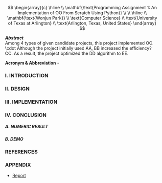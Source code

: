 $$
\begin{array}{c}
\hline
\\
\mathbf{\text{Programming Assignment 1: An Implementation of OO From Scratch Using Python}} \\
\\
\hline
\\
\mathbf{\text{Wonjun Park}} \\
\text{Computer Science} \\
\text{University of Texas at Arlington} \\
\text{Arlington, Texas, United States}
\end{array}
$$

***Abstract*** \
Among 4 types of given candidate projects, this project implemented OO. \cdot
Although the project initially used AA, BB increased the efficiency? CC.
As a result, the project optimized the DD algorithm to EE.

**Acronym & Abbreviation** -

### I. INTRODUCTION

### II. DESIGN

### III. IMPLEMENTATION

### IV. CONCLUSION

##### A. NUMERIC RESULT

##### B. DEMO

### REFERENCES

### APPENDIX

* [Report]()

